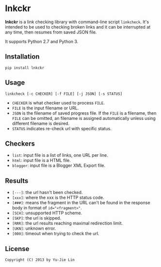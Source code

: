lnkckr
======

**lnkckr** is a link checking library with command-line script `linkcheck`. It's intended to be used to checking broken links and it can be interrupted at any time, then resumes from saved JSON file.

It supports Python 2.7 and Python 3.

Installation
------------

    pip install lnkckr

Usage
-----

    linkcheck [-c CHECKER] [-f FILE] [-j JSON] [-s STATUS]

* `CHECKER` is what checker used to process `FILE`.
* `FILE` is the input filename or URL.
* `JSON` is the filename of saved progress file. If the `FILE` is a filename, then `FILE` can be omitted, an filename is assigned automatically unless using different filename is desired.
* `STATUS` indicates re-check url with specific status.

Checkers
--------

* `list`: input file is a list of links, one URL per line.
* `html`: input file is a HTML file.
* `blogger`: input file is a Blogger XML Export file.

Results
-------

* `[---]`: the url hasn't been checked.
* `[xxx]`: where the xxx is the HTTP status code.
* `[###]`: means the fragment in the URL can't be found in the response body in format of `id="<fragment>"`.
* `[SCH]`: unsupported HTTP scheme.
* `[SKP]`: the url is skipped.
* `[RRR]`: the url results reaching maximal redirection limit.
* `[UKN]`: unknown error.
* `[000]`: timeout when trying to check the url.

License
-------

    Copyright (C) 2013 by Yu-Jie Lin
